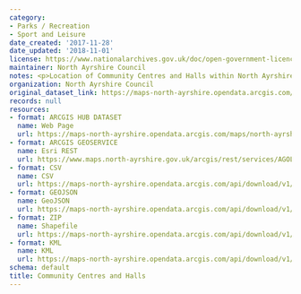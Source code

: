 ```yaml
---
category:
- Parks / Recreation
- Sport and Leisure
date_created: '2017-11-28'
date_updated: '2018-11-01'
license: https://www.nationalarchives.gov.uk/doc/open-government-licence/version/3/
maintainer: North Ayrshire Council
notes: <p>Location of Community Centres and Halls within North Ayrshire</p>
organization: North Ayrshire Council
original_dataset_link: https://maps-north-ayrshire.opendata.arcgis.com/maps/north-ayrshire::community-centres-and-halls
records: null
resources:
- format: ARCGIS HUB DATASET
  name: Web Page
  url: https://maps-north-ayrshire.opendata.arcgis.com/maps/north-ayrshire::community-centres-and-halls
- format: ARCGIS GEOSERVICE
  name: Esri REST
  url: https://www.maps.north-ayrshire.gov.uk/arcgis/rest/services/AGOL/Open_Data_Portal2/MapServer/31
- format: CSV
  name: CSV
  url: https://maps-north-ayrshire.opendata.arcgis.com/api/download/v1/items/4d71c769b9264a0fb14189c8baa94b59/csv?layers=31
- format: GEOJSON
  name: GeoJSON
  url: https://maps-north-ayrshire.opendata.arcgis.com/api/download/v1/items/4d71c769b9264a0fb14189c8baa94b59/geojson?layers=31
- format: ZIP
  name: Shapefile
  url: https://maps-north-ayrshire.opendata.arcgis.com/api/download/v1/items/4d71c769b9264a0fb14189c8baa94b59/shapefile?layers=31
- format: KML
  name: KML
  url: https://maps-north-ayrshire.opendata.arcgis.com/api/download/v1/items/4d71c769b9264a0fb14189c8baa94b59/kml?layers=31
schema: default
title: Community Centres and Halls
---
```

